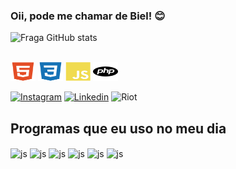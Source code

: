 ### Oii, pode me chamar de Biel! 😊

![Fraga GitHub stats](https://github-readme-stats.vercel.app/api?username=bielkkkkjjkj&show_icons=true&theme=dracula&count_private=true)
<div style="display: inline_block"><br>
  <img alt="HTML5" height="30" width="40" src="https://raw.githubusercontent.com/devicons/devicon/master/icons/html5/html5-plain.svg">
  <img alt="CSS3" height="30" width="40" src="https://raw.githubusercontent.com/devicons/devicon/master/icons/css3/css3-plain.svg">
  <img alt="Js" height="30" width="40" src="https://raw.githubusercontent.com/devicons/devicon/master/icons/javascript/javascript-plain.svg">
  <img alt="PHP" height="30" width="40" src="https://raw.githubusercontent.com/devicons/devicon/master/icons/php/php-plain.svg">
</div>

[![Instagram](https://img.shields.io/badge/Instagram-E4405F?style=for-the-badge&logo=instagram&logoColor=white)](https://www.instagram.com/bielkkkkjjk/)
[![Linkedin](https://img.shields.io/badge/LinkedIn-0077B5?style=for-the-badge&logo=linkedin&logoColor=white)](https://www.linkedin.com/in/gabriel-mello-paiva-426420271/)
![Riot](https://img.shields.io/badge/Riot_Games-D32936?style=for-the-badge&logo=riot-games&logoColor=white)

## Programas que eu uso no meu dia

<div style="display: inline_block">
  <img align="center" alt="js" src="https://img.shields.io/badge/Wordpress-21759B?style=for-the-badge&logo=wordpress&logoColor=white)" />
  <img align="center" alt="js" src="https://img.shields.io/badge/Visual_Studio_Code-0078D4?style=for-the-badge&logo=visual%20studio%20code&logoColor=white" />
  <img align="center" alt="js" src="https://img.shields.io/badge/Microsoft_Office-D83B01?style=for-the-badge&logo=microsoft-office&logoColor=white" />
  <img align="center" alt="js" src="https://img.shields.io/badge/Opera-FF1B2D?style=for-the-badge&logo=Opera&logoColor=white" />
  <img align="center" alt="js" src="https://img.shields.io/badge/Google_chrome-4285F4?style=for-the-badge&logo=Google-chrome&logoColor=white" />
  <img align="center" alt="js" src="https://img.shields.io/badge/Firefox_Browser-FF7139?style=for-the-badge&logo=Firefox-Browser&logoColor=white" />
</div><br/>
